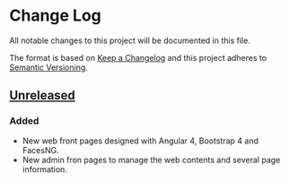 # Change Log
All notable changes to this project will be documented in this file.

The format is based on [Keep a Changelog](http://keepachangelog.com/)
and this project adheres to [Semantic Versioning](http://semver.org/).

## [Unreleased]
### Added
- New web front pages designed with Angular 4, Bootstrap 4 and FacesNG.
- New admin fron pages to manage the web contents and several page information.

[Unreleased]: https://github.com/galcober/angular_portofolio/compare/master...develop